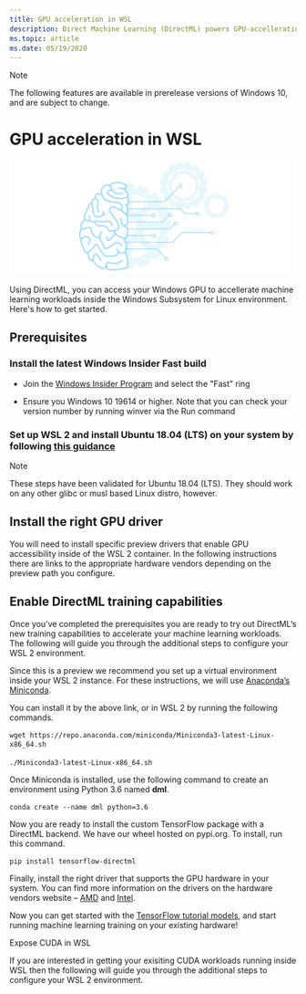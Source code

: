 ```yaml
---
title: GPU acceleration in WSL
description: Direct Machine Learning (DirectML) powers GPU-accelleration in Windows Subsystem for Linux
ms.topic: article
ms.date: 05/19/2020
---
```



> [!NOTE]
> The following features are available in prerelease versions of Windows 10, and are subject to change.

# GPU acceleration in WSL

![Windows ML graphic](images/winml-graphic.png)


Using DirectML, you can access your Windows GPU to accellerate machine learning workloads inside the Windows Subsystem for Linux environment. Here's how to get started.

## Prerequisites 

### Install the latest Windows Insider Fast build 

* Join the [Windows Insider Program](https://insider.windows.com/) and select the "Fast" ring 

* Ensure you Windows 10 19614 or higher. Note that you can check your version number by running winver via the Run command 

### Set up WSL 2 and install Ubuntu 18.04 (LTS) on your system by following [this guidance](https://docs.microsoft.com/windows/wsl/wsl2-install)

> [!NOTE]
> These steps have been validated for Ubuntu 18.04 (LTS). They should work on any other glibc or musl based Linux distro, however.

## Install the right GPU driver 

You will need to install specific preview drivers that enable GPU accessibility inside of the WSL 2 container. In the following instructions there are links to the appropriate hardware vendors depending on the preview path you configure.

## Enable DirectML training capabilities 

Once you’ve completed the prerequisites you are ready to try out DirectML’s new training capabilities to accelerate your machine learning workloads. The following will guide you through the additional steps to configure your WSL 2 environment. 

Since this is a preview we recommend you set up a virtual environment inside your WSL 2 instance. For these instructions, we will use [Anaconda’s Miniconda](https://docs.conda.io/en/latest/miniconda.html).

You can install it by the above link, or in WSL 2 by running the following commands. 

```
wget https://repo.anaconda.com/miniconda/Miniconda3-latest-Linux-x86_64.sh

./Miniconda3-latest-Linux-x86_64.sh
```

Once Miniconda is installed, use the following command to create an environment using Python 3.6 named **dml**.

```
conda create --name dml python=3.6
```

Now you are ready to install the custom TensorFlow package with a DirectML backend. We have our wheel hosted on pypi.org. To install, run this command.

```
pip install tensorflow-directml
```

Finally, install the right driver that supports the GPU hardware in your system. You can find more information on the drivers on the hardware vendors website – [AMD](https://www.amd.com/en/support) and [Intel](https://downloadcenter.intel.com/). 

Now you can get started with the [TensorFlow tutorial models](https://github.com/tensorflow/docs/tree/master/site/en/r1), and start running machine learning training on your existing hardware! 

Expose CUDA in WSL 

If you are interested in getting your exisiting CUDA workloads running inside WSL then the following will guide you through the additional steps to configure your WSL 2 environment. 